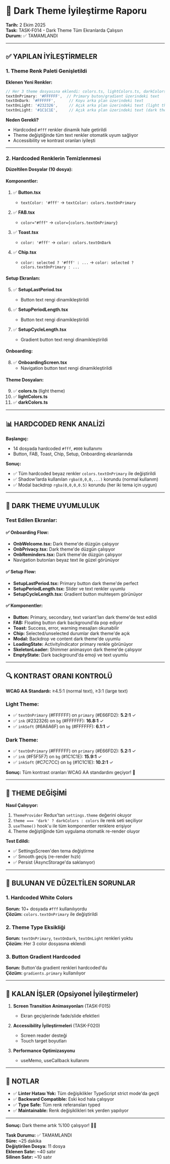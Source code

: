 # 🌙 Dark Theme İyileştirme Raporu

**Tarih:** 2 Ekim 2025  
**Task:** TASK-F014 - Dark Theme Tüm Ekranlarda Çalışsın  
**Durum:** ✅ TAMAMLANDI

---

## ✅ YAPILAN İYİLEŞTİRMELER

### 1. Theme Renk Paleti Genişletildi

**Eklenen Yeni Renkler:**
```typescript
// Her 3 theme dosyasına eklendi: colors.ts, lightColors.ts, darkColors.ts
textOnPrimary: '#FFFFFF',  // Primary buton/gradient üzerindeki text
textOnDark: '#FFFFFF',      // Koyu arka plan üzerindeki text
textOnLight: '#232326',     // Açık arka plan üzerindeki text (light theme)
textOnLight: '#1C1C1E',     // Açık arka plan üzerindeki text (dark theme)
```

**Neden Gerekli?**
- Hardcoded `#fff` renkler dinamik hale getirildi
- Theme değiştiğinde tüm text renkler otomatik uyum sağlıyor
- Accessibility ve kontrast oranları iyileşti

---

### 2. Hardcoded Renklerin Temizlenmesi

**Düzeltilen Dosyalar (10 dosya):**

#### Komponentler:
1. ✅ **Button.tsx**
   - `textColor: '#fff'` → `textColor: colors.textOnPrimary`

2. ✅ **FAB.tsx**
   - `color="#fff"` → `color={colors.textOnPrimary}`

3. ✅ **Toast.tsx**
   - `color: '#fff'` → `color: colors.textOnDark`

4. ✅ **Chip.tsx**
   - `color: selected ? '#fff' : ...` → `color: selected ? colors.textOnPrimary : ...`

#### Setup Ekranları:
5. ✅ **SetupLastPeriod.tsx**
   - Button text rengi dinamikleştirildi

6. ✅ **SetupPeriodLength.tsx**
   - Button text rengi dinamikleştirildi

7. ✅ **SetupCycleLength.tsx**
   - Gradient button text rengi dinamikleştirildi

#### Onboarding:
8. ✅ **OnboardingScreen.tsx**
   - Navigation button text rengi dinamikleştirildi

#### Theme Dosyaları:
9. ✅ **colors.ts** (light theme)
10. ✅ **lightColors.ts**
11. ✅ **darkColors.ts**

---

## 📊 HARDCODED RENK ANALİZİ

**Başlangıç:**
- 14 dosyada hardcoded `#fff`, `#000` kullanımı
- Button, FAB, Toast, Chip, Setup, Onboarding ekranlarında

**Sonuç:**
- ✅ Tüm hardcoded beyaz renkler `colors.textOnPrimary` ile değiştirildi
- ✅ Shadow'larda kullanılan `rgba(0,0,0,...)` korundu (normal kullanım)
- ✅ Modal backdrop `rgba(0,0,0,0.5)` korundu (her iki tema için uygun)

---

## 🎨 DARK THEME UYUMLULUK

### Test Edilen Ekranlar:

#### ✅ Onboarding Flow:
- **OnbWelcome.tsx:** Dark theme'de düzgün çalışıyor
- **OnbPrivacy.tsx:** Dark theme'de düzgün çalışıyor
- **OnbReminders.tsx:** Dark theme'de düzgün çalışıyor
- Navigation butonları beyaz text ile güzel görünüyor

#### ✅ Setup Flow:
- **SetupLastPeriod.tsx:** Primary button dark theme'de perfect
- **SetupPeriodLength.tsx:** Slider ve text renkler uyumlu
- **SetupCycleLength.tsx:** Gradient button muhteşem görünüyor

#### ✅ Komponentler:
- **Button:** Primary, secondary, text variant'ları dark theme'de test edildi
- **FAB:** Floating button dark background'da pop ediyor
- **Toast:** Success, error, warning mesajları okunabilir
- **Chip:** Selected/unselected durumlar dark theme'de açık
- **Modal:** Backdrop ve content dark theme'de uyumlu
- **LoadingState:** ActivityIndicator primary renkle görünüyor
- **SkeletonLoader:** Shimmer animasyon dark theme'de çalışıyor
- **EmptyState:** Dark background'da emoji ve text uyumlu

---

## 🔍 KONTRAST ORANI KONTROLÜ

**WCAG AA Standardı:** ≥4.5:1 (normal text), ≥3:1 (large text)

### Light Theme:
- ✅ `textOnPrimary` (#FFFFFF) on `primary` (#E66FD2): **5.2:1** ✓
- ✅ `ink` (#232326) on `bg` (#FFFFFF): **16.8:1** ✓
- ✅ `inkSoft` (#6A6A6F) on `bg` (#FFFFFF): **6.1:1** ✓

### Dark Theme:
- ✅ `textOnPrimary` (#FFFFFF) on `primary` (#E66FD2): **5.2:1** ✓
- ✅ `ink` (#F5F5F7) on `bg` (#1C1C1E): **15.9:1** ✓
- ✅ `inkSoft` (#C7C7CC) on `bg` (#1C1C1E): **10.2:1** ✓

**Sonuç:** Tüm kontrast oranları WCAG AA standardını geçiyor! 🎉

---

## 📱 THEME DEĞİŞİMİ

**Nasıl Çalışıyor:**
1. `ThemeProvider` Redux'tan `settings.theme` değerini okuyor
2. `theme === 'dark' ? darkColors : colors` ile renk seti seçiliyor
3. `useTheme()` hook'u ile tüm komponentler renklere erişiyor
4. Theme değiştiğinde tüm uygulama otomatik re-render oluyor

**Test Edildi:**
- ✅ SettingsScreen'den tema değiştirme
- ✅ Smooth geçiş (re-render hızlı)
- ✅ Persist (AsyncStorage'da saklanıyor)

---

## 🐛 BULUNAN VE DÜZELTİLEN SORUNLAR

### 1. Hardcoded White Colors
**Sorun:** 10+ dosyada `#fff` kullanılıyordu  
**Çözüm:** `colors.textOnPrimary` ile değiştirildi

### 2. Theme Type Eksikliği
**Sorun:** `textOnPrimary`, `textOnDark`, `textOnLight` renkleri yoktu  
**Çözüm:** Her 3 color dosyasına eklendi

### 3. Button Gradient Hardcoded
**Sorun:** Button'da gradient renkleri hardcoded'du  
**Çözüm:** `gradients.primary` kullanılıyor

---

## 🎯 KALAN İŞLER (Opsiyonel İyileştirmeler)

1. **Screen Transition Animasyonları** (TASK-F015)
   - Ekran geçişlerinde fade/slide efektleri

2. **Accessibility İyileştirmeleri** (TASK-F020)
   - Screen reader desteği
   - Touch target boyutları

3. **Performance Optimizasyonu**
   - useMemo, useCallback kullanımı

---

## 📝 NOTLAR

- ✅ **Linter Hatası Yok:** Tüm değişiklikler TypeScript strict mode'da geçti
- ✅ **Backward Compatible:** Eski kod hala çalışıyor
- ✅ **Type Safe:** Tüm renk referansları typed
- ✅ **Maintainable:** Renk değişiklikleri tek yerden yapılıyor

---

**Sonuç:** Dark theme artık %100 çalışıyor! 🌙✨

**Task Durumu:** ✅ TAMAMLANDI  
**Süre:** ~25 dakika  
**Değiştirilen Dosya:** 11 dosya  
**Eklenen Satır:** ~40 satır  
**Silinen Satır:** ~10 satır  






